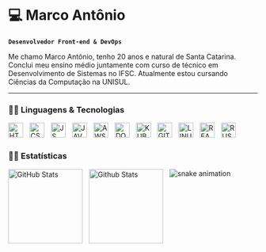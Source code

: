 # 💻 Marco Antônio

**`Desenvolvedor Front-end & DevOps`**

Me chamo Marco Antônio, tenho 20 anos e natural de Santa Catarina. Conclui meu ensino médio juntamente com curso de técnico em Desenvolvimento de Sistemas no IFSC. Atualmente estou cursando Ciências da Computação na UNISUL.

---

### 👨‍💻 Linguagens & Tecnologias

<img
    align="left"
    alt="HTML"
    title="HTML"
    width="30px"
    style="padding-right: 10px;"
    src="https://cdn.jsdelivr.net/gh/devicons/devicon@latest/icons/html5/html5-original.svg" 
/>

<img
    align="left"
    alt="CSS"
    title="CSS"
    width="30px"
    style="padding-right: 10px;"
    src="https://cdn.jsdelivr.net/gh/devicons/devicon@latest/icons/css3/css3-original.svg" 
/>

<img 
    align="left"
    alt="JS"
    title="JS"
    width="30px"
    style="padding-right: 10px;"
    src="https://cdn.jsdelivr.net/gh/devicons/devicon@latest/icons/javascript/javascript-original.svg" 
/>

<img 
    align="left"
    alt="JAVA"
    title="JAVA"
    width="30px"
    style="padding-right: 10px;"
    src="https://cdn.jsdelivr.net/gh/devicons/devicon@latest/icons/java/java-original.svg" 
/>

<img 
    align="left"
    alt="AWS"
    title="AWS"
    width="30px"
    style="padding-right: 10px;"
    src="https://cdn.jsdelivr.net/gh/devicons/devicon@latest/icons/amazonwebservices/amazonwebservices-original-wordmark.svg" 
/>

<img 
    align="left"
    alt="DOCKER"
    title="DOCKER"
    width="30px"
    style="padding-right: 10px;"
    src="https://cdn.jsdelivr.net/gh/devicons/devicon@latest/icons/docker/docker-original.svg" 
/>

<img 
    align="left"
    alt="KUBERNETES"
    title="KUBERNETES"
    width="30px"
    style="padding-right: 10px;"
    src="https://cdn.jsdelivr.net/gh/devicons/devicon@latest/icons/kubernetes/kubernetes-original.svg" 
/>

<img 
    align="left"
    alt="GIT"
    title="GIT"
    width="30px"
    style="padding-right: 10px;"
    src="https://cdn.jsdelivr.net/gh/devicons/devicon@latest/icons/git/git-original.svg" 
/>

<img 
    align="left"
    alt="LINUX"
    title="LINUX"
    width="30px"
    style="padding-right: 10px;"
    src="https://cdn.jsdelivr.net/gh/devicons/devicon@latest/icons/linux/linux-original.svg" 
/>

<img 
    align="left"
    alt="REACT"
    title="REACT"
    width="30px"
    style="padding-right: 10px;"
    src="https://cdn.jsdelivr.net/gh/devicons/devicon@latest/icons/react/react-original.svg" 
/>

<img 
    align="left"
    alt="RUST"
    title="RUST"
    width="30px"
    style="padding-right: 10px;"
    src="https://cdn.jsdelivr.net/gh/devicons/devicon@latest/icons/rust/rust-original.svg" 
/>

<br/>
<br/>

### 👨‍💻 Estatísticas

<img
    align="left"
    alt="GitHub Stats"
    height="150"
    style="padding-right: 10px"
    src="https://github-readme-stats.vercel.app/api?username=Marcones-san&show_icons=true&theme=tokyonight&include_all_commits=true&locale=pt-br"
/>

<img
    align="left"
    alt="Github Stats"
    height="150"
    style="padding-right: 10px"
    src="https://github-readme-stats.vercel.app/api/top-langs/?username=Marcones-san&theme=tokyonight&layout=compact&custom_title=Tecnologias&langs_count=9"
/>

![snake animation](https://github.com/Marcones-san/Marcones-san/blob/output/github-contribution-grid-snake-dark.svg?palette=github-dark)
